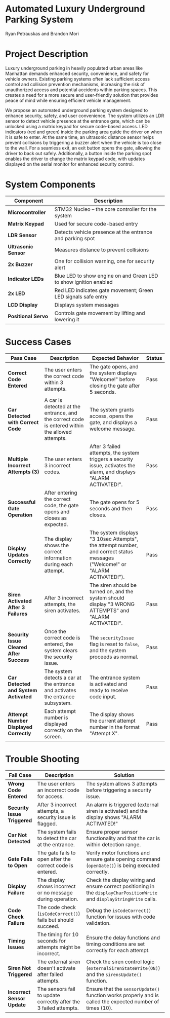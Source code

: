 # Automated Luxury Underground Parking System

Ryan Petrauskas and Brandon Mori

# Project Description
Luxury underground parking in heavily populated urban areas like Manhattan demands enhanced security, convenience, and safety for vehicle owners. Existing parking systems often lack sufficient access control and collision prevention mechanisms, increasing the risk of unauthorized access and potential accidents within parking spaces. This creates a need for a more secure and user-friendly solution that provides peace of mind while ensuring efficient vehicle management.


We propose an automated underground parking system designed to enhance security, safety, and user convenience. The system utilizes an LDR sensor to detect vehicle presence at the entrance gate, which can be unlocked using a matrix keypad for secure code-based access. LED indicators (red and green) inside the parking area guide the driver on when it is safe to enter. At the same time, an ultrasonic distance sensor helps prevent collisions by triggering a buzzer alert when the vehicle is too close to the wall. For a seamless exit, an exit button opens the gate, allowing the driver to back out safely. Additionally, a button inside the parking spot enables the driver to change the matrix keypad code, with updates displayed on the serial monitor for enhanced security control.


# System Components  

| Component                     | Description                                                         |
|-------------------------------|---------------------------------------------------------------------|
| **Microcontroller**           | STM32 Nucleo – the core controller for the system              |
| **Matrix Keypad**             | Used for secure code-based entry                               |
| **LDR Sensor**                | Detects vehicle presence at the entrance and parking spot      |
| **Ultrasonic Sensor**         | Measures distance to prevent collisions                          |
| **2x Buzzer**                 | One for collision warning, one for security alert               |
| **Indicator LEDs**            | Blue LED to show engine on and Green LED to show ignition enabled   |
| **2x LED**                    | Red LED indicates gate movement; Green LED signals safe entry         |
| **LCD Display**               | Displays system messages |
| **Positional Servo**          | Controls gate movement by lifting and lowering it                      |

# Success Cases

| Pass Case                          | Description                                                   | Expected Behavior                                              | Status |
|-------------------------------------|---------------------------------------------------------------|----------------------------------------------------------------|--------|
| **Correct Code Entered**            | The user enters the correct code within 3 attempts.            | The gate opens, and the system displays "Welcome!" before closing the gate after 5 seconds. | Pass   |
| **Car Detected with Correct Code** | A car is detected at the entrance, and the correct code is entered within the allowed attempts. | The system grants access, opens the gate, and displays a welcome message. | Pass   |
| **Multiple Incorrect Attempts (3)** | The user enters 3 incorrect codes.                            | After 3 failed attempts, the system triggers a security issue, activates the alarm, and displays "ALARM ACTIVATED!". | Pass   |
| **Successful Gate Operation**      | After entering the correct code, the gate opens and closes as expected. | The gate opens for 5 seconds and then closes.                  | Pass   |
| **Display Updates Correctly**      | The display shows the correct information during each attempt. | The system displays "3 10sec Attempts", the attempt number, and correct status messages ("Welcome!" or "ALARM ACTIVATED!"). | Pass   |
| **Siren Activated After 3 Failures** | After 3 incorrect attempts, the siren activates.              | The siren should be turned on, and the system should display "3 WRONG ATTEMPTS" and "ALARM ACTIVATED!". | Pass   |
| **Security Issue Cleared After Success** | Once the correct code is entered, the system clears the security issue. | The `securityIssue` flag is reset to `false`, and the system proceeds as normal. | Pass   |
| **Car Detected and System Activated** | The system detects a car at the entrance and activates the entrance subsystem. | The entrance system is activated and ready to receive code input. | Pass   |
| **Attempt Number Displayed Correctly** | Each attempt number is displayed correctly on the screen.      | The display shows the current attempt number in the format "Attempt X". | Pass   |



# Trouble Shooting  

| Fail Case                         | Description                                                   | Solution                                                       |
|------------------------------------|---------------------------------------------------------------|---------------------------------------------------------------|
| **Wrong Code Entered**             | The user enters an incorrect code for access.                 | The system allows 3 attempts before triggering a security issue. |
| **Security Issue Triggered**      | After 3 incorrect attempts, a security issue is flagged.      | An alarm is triggered (external siren is activated) and the display shows "ALARM ACTIVATED!" |
| **Car Not Detected**              | The system fails to detect the car at the entrance.            | Ensure proper sensor functionality and that the car is within detection range. |
| **Gate Fails to Open**             | The gate fails to open after the correct code is entered.     | Verify motor functions and ensure gate opening command (`openGate()`) is being executed correctly. |
| **Display Failure**                | The display shows incorrect or no message during operation.   | Check the display wiring and ensure correct positioning in the `displayCharPositionWrite` and `displayStringWrite` calls. |
| **Code Check Failure**             | The code check (`isCodeCorrect()`) fails but should succeed.  | Debug the `isCodeCorrect()` function for issues with code validation. |
| **Timing Issues**                  | The timing for 10 seconds for attempts might be incorrect.    | Ensure the delay functions and timing conditions are set correctly for each attempt. |
| **Siren Not Triggered**            | The external siren doesn't activate after failed attempts.    | Check the siren control logic (`externalSirenStateWrite(ON)`) and the `sirensUpdate()` function. |
| **Incorrect Sensor Update**        | The sensors fail to update correctly after the 3 failed attempts. | Ensure that the `sensorUpdate()` function works properly and is called the expected number of times (10). |
